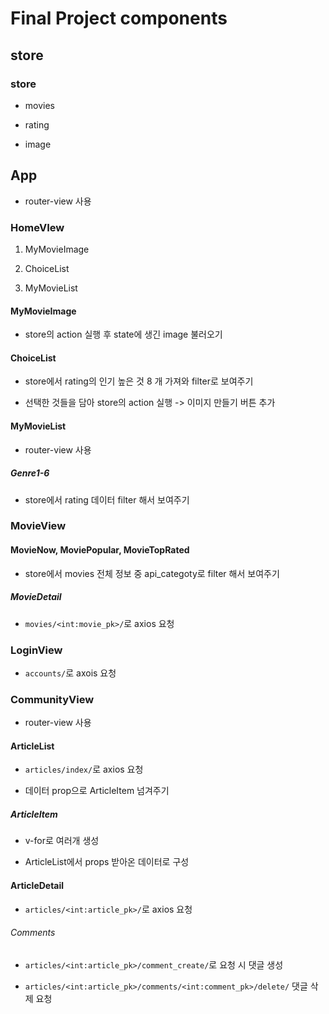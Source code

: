 # Final Project components

## store

### store

- movies

- rating

- image

## App

- router-view 사용

### HomeVIew

1. MyMovieImage

2. ChoiceList

3. MyMovieList

#### MyMovieImage

- store의 action 실행 후 state에 생긴 image 불러오기

#### ChoiceList

- store에서 rating의 인기 높은 것 8 개 가져와 filter로 보여주기

- 선택한 것들을 담아 store의 action 실행 -> 이미지 만들기 버튼 추가

#### MyMovieList

- router-view 사용

##### Genre1-6

- store에서 rating 데이터 filter 해서 보여주기

### MovieView

#### MovieNow, MoviePopular, MovieTopRated

- store에서 movies 전체 정보 중 api_categoty로 filter 해서 보여주기

##### MovieDetail

- `movies/<int:movie_pk>/`로 axios 요청

### LoginView

- `accounts/`로 axois 요청

### CommunityView

- router-view 사용

#### ArticleList

- `articles/index/`로 axios 요청

- 데이터 prop으로 ArticleItem 넘겨주기

##### ArticleItem

- v-for로 여러개 생성

- ArticleList에서 props 받아온 데이터로 구성

#### ArticleDetail

- `articles/<int:article_pk>/`로 axios 요청

###### Comments

- `articles/<int:article_pk>/comment_create/`로 요청 시 댓글 생성

- `articles/<int:article_pk>/comments/<int:comment_pk>/delete/` 댓글 삭제 요청


